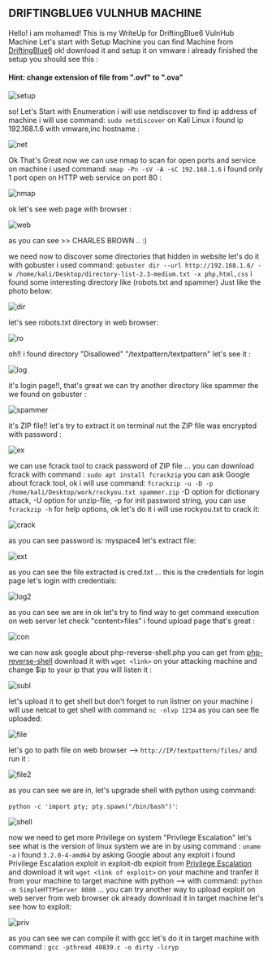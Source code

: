 ## DRIFTINGBLUE6 VULNHUB MACHINE

 Hello!  i am mohamed! This is my WriteUp for DriftingBlue6 VulnHub Machine Let's start with Setup Machine you can find Machine from [DriftingBlue6](https://www.vulnhub.com/entry/driftingblues-6,672) ok! download it and setup it on vmware i already finished the setup you should see this : 
 
#### Hint: change extension of file from ".ovf" to ".ova"
 
 ![setup](https://user-images.githubusercontent.com/47929033/130618015-aabced47-56df-4f42-b065-adddd93df422.png)

so! Let's Start with Enumeration i will use netdiscover to find ip address of machine i will use command: `sudo netdiscover`  on Kali Linux i found ip 192.168.1.6 with vmware,inc hostname : 

![net](https://user-images.githubusercontent.com/47929033/130619421-935dc7bf-a883-4c47-bc3d-35392589daa9.png)

Ok That's Great now we can use nmap to scan for open ports and service on machine i used command:
`nmap -Pn -sV -A -sC 192.168.1.6` i found only 1 port open on HTTP web service on port 80 : 

![nmap](https://user-images.githubusercontent.com/47929033/130621054-67f6eaf7-595d-4951-9826-52eed45c40cb.png)

ok let's see web page with browser : 

![web](https://user-images.githubusercontent.com/47929033/130621692-b3e4cf98-e04a-4f64-9bd6-92d996bd7a8d.png)

as you can see >> CHARLES BROWN .. :)

we need now to discover some directories that hidden in website let's do it with gobuster i used command: 
`gobuster dir --url http://192.168.1.6/ -w /home/kali/Desktop/directory-list-2.3-medium.txt -x php,html,css`
i found some interesting directory like (robots.txt and spammer) Just like the photo below: 

![dir](https://user-images.githubusercontent.com/47929033/130623604-a1f861cf-e22c-4ab9-a624-303616c0cd58.png)

let's see robots.txt directory in web browser: 

![ro](https://user-images.githubusercontent.com/47929033/130623878-0db64a64-ea5f-4b07-844e-4f1317894a08.png)

oh!! i found directory "Disallowed" "/textpattern/textpattern" let's see it : 

![log](https://user-images.githubusercontent.com/47929033/130624859-fe2a1a68-b814-4bba-8ec2-f3d8815131de.png)

it's login page!!, that's great we can try another directory like spammer the we found on gobuster : 

![spammer](https://user-images.githubusercontent.com/47929033/130625581-0f93acc5-9eab-475a-b6f0-0aa583c11216.png)

it's ZIP file!! let's try to extract it on terminal nut the ZIP file was encrypted with password :

![ex](https://user-images.githubusercontent.com/47929033/130626167-915633dc-50f5-42de-8697-d6d0e2c59884.png)

we can use fcrack tool to crack password of ZIP file ... you can download fcrack with command : 
`sudo apt install fcrackzip` you can ask Google about fcrack tool, ok i will use command: 
`fcrackzip -u -D -p /home/kali/Desktop/work/rockyou.txt spammer.zip`
-D option for dictionary attack, -U option for unzip-file, -p for init password string, you can use 
`fcrackzip -h` for help options, ok let's do it i will use rockyou.txt to crack it: 

![crack](https://user-images.githubusercontent.com/47929033/130628068-5daaa8af-8445-44df-8088-3d9ffd074762.png)

as you can see password is: myspace4  let's extract file: 

![ext](https://user-images.githubusercontent.com/47929033/130628809-a1d5b6e2-35ad-4e37-85b9-549ea93f4249.png)

as you can see the file extracted is cred.txt ... this is the credentials for login page let's login with credentials: 

![log2](https://user-images.githubusercontent.com/47929033/130629662-599b0da2-2b55-4365-9067-0205dba2eeca.png)

as you can see we are in ok let's try to find way to get command execution on web server let check "content>files"  i found upload page that's great : 

![con](https://user-images.githubusercontent.com/47929033/130630153-2d2043c6-32db-4e4d-a4cf-ffb9d4218c4f.png)

we can now ask google about php-reverse-shell.php you can get from [php-reverse-shell](https://raw.githubusercontent.com/pentestmonkey/php-reverse-shell/master/php-reverse-shell.php) 
download it with `wget <link>` on your attacking machine and change $ip to your ip that you will listen it :

![subl](https://user-images.githubusercontent.com/47929033/130632986-daddb932-6b5e-4e1f-8ae4-d2daddfbf158.png)

let's upload it to get shell but don't forget to run listner on your machine i will use netcat 
to get shell with command `nc -nlvp 1234` as you can see fle uploaded: 

![file](https://user-images.githubusercontent.com/47929033/130633923-95c7db91-0691-4630-b233-18056478ea7f.png)

let's go to path file on web browser --> `http://IP/textpattern/files/` and run it : 

![file2](https://user-images.githubusercontent.com/47929033/130635366-2c291b34-a64c-4cd5-866b-7f05f708c837.png)

as you can see we are in, let's upgrade shell with python using command: 
 
`python -c 'import pty; pty.spawn("/bin/bash")'`: 

![shell](https://user-images.githubusercontent.com/47929033/130637742-3c6ab5ee-b507-4d0c-9fba-fe2fff4b068f.png)

now we need to get more Privilege on system "Privilege Escalation" let's see what is the version of linux system we are in by using command : `uname -a` i found `3.2.0-4-amd64` by asking Google about any exploit i found Privilege Escalation exploit in exploit-db exploit from [Privilege Escalation](https://www.exploit-db.com/exploits/40839) and download it wit `wget <link of exploit>` on your machine and tranfer it from your machine to target machine with python --> 
with command: `python -m SimpleHTTPServer 8080` ... you can try another way to upload exploit on web server from web browser ok already download it in target machine let's see how to exploit:

![priv](https://user-images.githubusercontent.com/47929033/130640894-ef9fee1b-a58e-42f9-be15-70fb6c3c380b.png)

as you can see we can compile it with gcc let's do it in target machine with command : 
`gcc -pthread 40839.c -o dirty -lcryp`
























